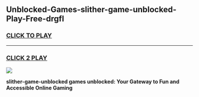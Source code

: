 
## Unblocked-Games-slither-game-unblocked-Play-Free-drgfl
<h3>
<a href="https://premium76.site?title=slither-game-unblocked&ref=21A">CLICK TO PLAY</a></h3>
<hr>

<h3>
<a href="https://premium76.site?title=slither-game-unblocked&ref=21A">CLICK 2 PLAY</a>
  
</h3>

<a href="https://premium76.site?title=slither-game-unblocked&ref=21A"><img src="https://clearcache.store/games.png"></a>


**slither-game-unblocked games unblocked: Your Gateway to Fun and Accessible Online Gaming**
